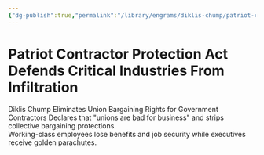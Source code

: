 ```yaml
---
{"dg-publish":true,"permalink":"/library/engrams/diklis-chump/patriot-contractor-protection-act-defends-critical-industries-from-infiltration/","tags":["DC/Labor","DC/AS4"]}
---
```


# Patriot Contractor Protection Act Defends Critical Industries From Infiltration
Diklis Chump Eliminates Union Bargaining Rights for Government Contractors
	Declares that "unions are bad for business" and strips collective bargaining protections.  
	Working-class employees lose benefits and job security while executives receive golden parachutes.
